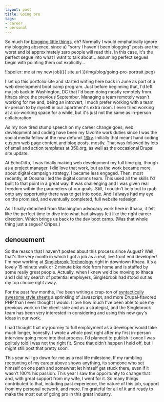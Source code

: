 ```yaml
---
layout: post
title: Going pro
tags:
- career
- personal
---
```


So much for [blogging little things](/2015/08/25/blog-little-things), eh? Normally I would emphatically ignore my blogging absence, since a) "sorry I haven't been blogging" posts are the worst and b) approximately zero people will read this. In this case, it's the perfect segue into what I want to talk about... assuming perfect segues begin with pointing them out explicitly...

![spoiler: me at my new job]({{ site.url }}/img/blog/going-pro-portrait.jpeg)

I set up this portfolio site and started writing here back in June as part of a web development boot camp program. Just before beginning that, I'd left my job back in Washington, DC that I'd been doing mostly remotely from Ithaca since the previous September. Managing a team remotely wasn't working for me and, being an introvert, I much prefer working with a team in-person to by myself in our apartment's extra room. I even tried working at a co-working space for a while, but it's just not the same as in-person collaboration.

As my now tired stump speech on my career change goes, web development and coding have been my favorite work duties since I was the social media fellow at the now defunct [1Sky](http://1sky.org). Initially that meant hand coding custom web page content and blog posts, mostly. That was followed by lots of email and action templates at 350.org, as well as the occasional Drupal site update.

At EchoDitto, I was finally making web development my full time gig, though as a project manager. I did love that work, but as the work became more about digital campaign strategy, I became less engaged. Then, most recently, at Oceana I led the digital comms team. This used all the skills I'd built to that point in a great way. It was challenging and I was given real freedom within the parameters of our goals. Still, I couldn't help but to grab onto any opportunity there was to get into code. And I always had my eye on the promised, and eventually completed, full website redesign.

As I finally detached from Washington advocacy work here in Ithaca, it felt like the perfect time to dive into what had always felt like the right career direction. Which brings us back to the dev boot camp. (Was that whole thing just a segue? Cripes.)

## denouement
So the reason that I haven't posted about this process since August? Well, that's the very month in which I got a job as a real, live front end developer! I'm now working at [Singlebrook Technology](http://singlebrook.com/) right in downtown Ithaca. It's a lovely 15 minute walk or 2 minute bike ride from home and is staffed by some really great people. Actually, when I knew we'd be moving to Ithaca and I did my search of potential employers, Singlebrook had stood out as my top choice right away.

For the past few months, I've been writing a crap-ton of [syntactically awesome style sheets](http://sass-lang.com/) a sprinkling of Javascript, and more Drupal-flavored PHP than I ever thought I would. I love how much I've been able to use my previous work on the client-side and as a strategist, and the Singlebrook team has been very interested in considering and using this new guy's ideas in our work.

I had thought that my journey to full employment as a developer would take much longer, honestly. I wrote a whole post right after my first in-person interview going more into that process. I'd planned to publish it once I was politely told I was not the right fit. Since that didn't happen I held off, but I might still post that pretty soon.

This year will go down for me as a real life milestone. If my rambling recounting of my career above shows anything, its someone who set himself on one path and somewhat let himself get stuck there, even if it wasn't 100% his passion. This year I saw the opportunity to change that and, with great support from my wife, I went for it. So many things contributed to that, including past experience, the nature of this job, support from my personal network, and more. I'm grateful for all of it and ready to make the most out of going pro in this great industry.